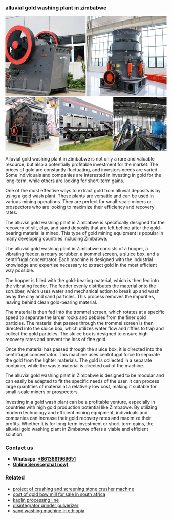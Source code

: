 <h3>alluvial gold washing plant in zimbabwe</h3><img src='1708499178.jpg' alt=''><p>Alluvial gold washing plant in Zimbabwe is not only a rare and valuable resource, but also a potentially profitable investment for the market. The prices of gold are constantly fluctuating, and investors needs are varied. Some individuals and companies are interested in investing in gold for the long-term, while others are looking for short-term gains.</p><p>One of the most effective ways to extract gold from alluvial deposits is by using a gold wash plant. These plants are versatile and can be used in various mining operations. They are perfect for small-scale miners or prospectors who are looking to maximize their efficiency and recovery rates.</p><p>The alluvial gold washing plant in Zimbabwe is specifically designed for the recovery of silt, clay, and sand deposits that are left behind after the gold-bearing material is mined. This type of gold mining equipment is popular in many developing countries including Zimbabwe.</p><p>The alluvial gold washing plant in Zimbabwe consists of a hopper, a vibrating feeder, a rotary scrubber, a trommel screen, a sluice box, and a centrifugal concentrator. Each machine is designed with the industrial knowledge and expertise necessary to extract gold in the most efficient way possible.</p><p>The hopper is filled with the gold-bearing material, which is then fed into the vibrating feeder. The feeder evenly distributes the material onto the scrubber, which uses water and mechanical action to break up and wash away the clay and sand particles. This process removes the impurities, leaving behind clean gold-bearing material.</p><p>The material is then fed into the trommel screen, which rotates at a specific speed to separate the larger rocks and pebbles from the finer gold particles. The material that passes through the trommel screen is then directed into the sluice box, which utilizes water flow and riffles to trap and collect the gold particles. The sluice box is designed to ensure high recovery rates and prevent the loss of fine gold.</p><p>Once the material has passed through the sluice box, it is directed into the centrifugal concentrator. This machine uses centrifugal force to separate the gold from the lighter materials. The gold is collected in a separate container, while the waste material is directed out of the machine.</p><p>The alluvial gold washing plant in Zimbabwe is designed to be modular and can easily be adapted to fit the specific needs of the user. It can process large quantities of material at a relatively low cost, making it suitable for small-scale miners or prospectors.</p><p>Investing in a gold wash plant can be a profitable venture, especially in countries with high gold production potential like Zimbabwe. By utilizing modern technology and efficient mining equipment, individuals and companies can increase their gold recovery rates and maximize their profits. Whether it is for long-term investment or short-term gains, the alluvial gold washing plant in Zimbabwe offers a viable and efficient solution.</p><h3>Contact us</h3><ul><li><strong>Whatsapp:&nbsp;<a href="https://wa.me/8613661969651">+8613661969651</a></strong></li><li><a href="https://swt.shibang-china.com/?git&amp;zhl&amp;alluvial gold washing plant in zimbabwe"><strong>Online Service(chat now)</strong></a></li></ul><h3>Related</h3><ul><li><a href='project of crushing and screening stone crusher machine.md'>project of crushing and screening stone crusher machine</a></li><li><a href='cost of gold bow mill for sale in south africa.md'>cost of gold bow mill for sale in south africa</a></li><li><a href='kaolin processing line.md'>kaolin processing line</a></li><li><a href='disintegrator grinder pulverizer.md'>disintegrator grinder pulverizer</a></li><li><a href='sand washing machine in ethiopia.md'>sand washing machine in ethiopia</a></li></ul>